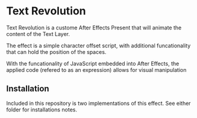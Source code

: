 # Text Revolution

Text Revolution is a custome After Effects Present that will animate the content of the Text Layer.

The effect is a simple character offset script, with additional funcationality that can hold the position of the spaces.

With the funcationality of JavaScript embedded into After Effects, the applied code (refered to as an expression) allows for visual manipulation

## Installation

Included in this repository is two implementations of this effect. See either folder for installations notes.
